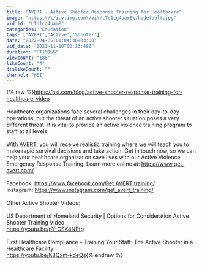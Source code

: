 ```yaml
---
title: "AVERT - Active Shooter Response Training for Healthcare"
image: "https:\/\/i.ytimg.com\/vi\/LTd1cg4uam8\/hqdefault.jpg"
vid_id: "LTd1cg4uam8"
categories: "Education"
tags: ["AVERT","Active","Shooter"]
date: "2022-04-05T01:04:36+03:00"
vid_date: "2021-11-10T00:13:48Z"
duration: "PT1M16S"
viewcount: "188"
likeCount: "4"
dislikeCount: ""
channel: "HSI"
---
```

{% raw %}<a rel="nofollow" target="blank" href="https://hsi.com/blog/active-shooter-response-training-for-healthcare-video">https://hsi.com/blog/active-shooter-response-training-for-healthcare-video</a><br /><br />Healthcare organizations face several challenges in their day-to-day operations, but the threat of an active shooter situation poses a very different threat. It is vital to provide an active violence training program to staff at all levels.<br /><br />With AVERT, you will receive realistic training where we will teach you to make rapid survival decisions and take action. Get in touch now, so we can help your healthcare organization save lives with our Active Violence Emergency Response Training. Learn more online at: <a rel="nofollow" target="blank" href="https://www.get-avert.com/">https://www.get-avert.com/</a> <br /><br />Facebook: <a rel="nofollow" target="blank" href="https://www.facebook.com/Get.AVERT.training/">https://www.facebook.com/Get.AVERT.training/</a><br />Instagram: <a rel="nofollow" target="blank" href="https://www.instagram.com/get_avert_training/">https://www.instagram.com/get_avert_training/</a><br /><br />Other Active Shooter Videos: <br /><br />US Department of Homeland Security | Options for Consideration Active Shooter Training Video<br /><a rel="nofollow" target="blank" href="https://youtu.be/pY-CSX4NPtg">https://youtu.be/pY-CSX4NPtg</a><br /><br />First Healthcare Compliance – Training Your Staff: The Active Shooter in a Healthcare Facility<br /><a rel="nofollow" target="blank" href="https://youtu.be/K8Qxm-kdeQs">https://youtu.be/K8Qxm-kdeQs</a>{% endraw %}
